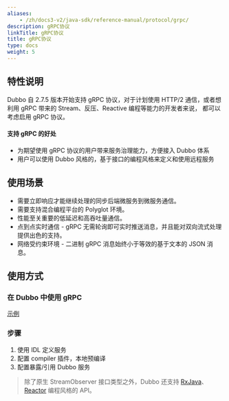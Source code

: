 ```yaml
---
aliases:
    - /zh/docs3-v2/java-sdk/reference-manual/protocol/grpc/
description: gRPC协议
linkTitle: gRPC协议
title: gRPC协议
type: docs
weight: 5
---
```




## 特性说明
Dubbo 自 2.7.5 版本开始支持 gRPC 协议，对于计划使用 HTTP/2 通信，或者想利用 gRPC 带来的 Stream、反压、Reactive 编程等能力的开发者来说，
都可以考虑启用 gRPC 协议。

#### 支持 gRPC 的好处
* 为期望使用 gRPC 协议的用户带来服务治理能力，方便接入 Dubbo 体系
* 用户可以使用 Dubbo 风格的，基于接口的编程风格来定义和使用远程服务

## 使用场景

- 需要立即响应才能继续处理的同步后端微服务到微服务通信。
- 需要支持混合编程平台的 Polyglot 环境。
- 性能至关重要的低延迟和高吞吐量通信。
- 点到点实时通信 - gRPC 无需轮询即可实时推送消息，并且能对双向流式处理提供出色的支持。
- 网络受约束环境 - 二进制 gRPC 消息始终小于等效的基于文本的 JSON 消息。

## 使用方式
### 在 Dubbo 中使用 gRPC
[示例](https://github.com/apache/dubbo-samples/tree/master/3-extensions/protocol/dubbo-samples-grpc)

### 步骤
1. 使用 IDL 定义服务
2. 配置 compiler 插件，本地预编译
3. 配置暴露/引用 Dubbo 服务

> 除了原生 StreamObserver 接口类型之外，Dubbo 还支持 [RxJava](https://github.com/apache/dubbo-samples/tree/master/3-extensions/protocol/dubbo-samples-grpc/dubbo-samples-rxjava)、[Reactor](https://github.com/apache/dubbo-samples/tree/master/3-extensions/protocol/dubbo-samples-grpc/dubbo-samples-reactor) 编程风格的 API。